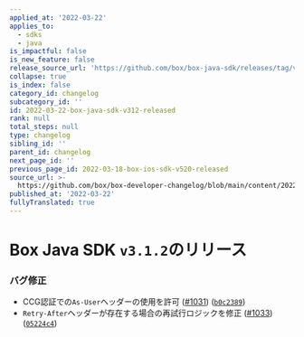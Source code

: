 ```yaml
---
applied_at: '2022-03-22'
applies_to:
  - sdks
  - java
is_impactful: false
is_new_feature: false
release_source_url: 'https://github.com/box/box-java-sdk/releases/tag/v3.1.2'
collapse: true
is_index: false
category_id: changelog
subcategory_id: ''
id: 2022-03-22-box-java-sdk-v312-released
rank: null
total_steps: null
type: changelog
sibling_id: ''
parent_id: changelog
next_page_id: ''
previous_page_id: 2022-03-18-box-ios-sdk-v520-released
source_url: >-
  https://github.com/box/box-developer-changelog/blob/main/content/2022/03-22-box-java-sdk-v312-released.md
published_at: '2022-03-22'
fullyTranslated: true
---
```

# Box Java SDK `v3.1.2`のリリース

### バグ修正

* CCG認証での`As-User`ヘッダーの使用を許可 ([#1031][1]) ([`b0c2389`][2])
* `Retry-After`ヘッダーが存在する場合の再試行ロジックを修正 ([#1033][3]) ([`05224c4`][4])

[1]: https://github.com/box/box-java-sdk/issues/1031

[2]: https://github.com/box/box-java-sdk/commit/b0c238913cc1dbcecfd546a5eae68277c3c76d42

[3]: https://github.com/box/box-java-sdk/issues/1033

[4]: https://github.com/box/box-java-sdk/commit/05224c433d2a101a01959644674153df9542b711
